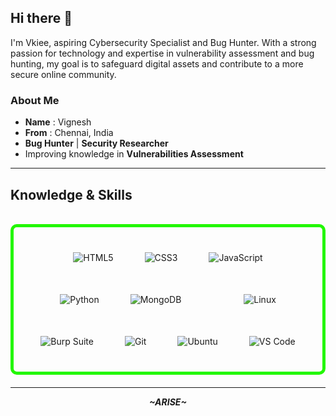 ## Hi there 👋

I'm Vkiee, aspiring Cybersecurity Specialist and Bug Hunter. With a strong passion for technology and expertise in vulnerability assessment and bug hunting, my goal is to safeguard digital assets and contribute to a more secure online community.

### About Me

- **Name** : Vignesh
- **From** : Chennai, India
- **Bug Hunter** | **Security Researcher**
-  Improving knowledge in **Vulnerabilities Assessment**
  
---
<h2 id="knowledge_skills" align=''> Knowledge & Skills </h2>

<br>

<div style="border: 5px solid #22F700; border-radius: 10px; padding: 40px; margin-bottom: 20px;">
   <div align="left" style="display: flex; flex-wrap: wrap; justify-content: center; gap: 50px;">
      <img src="https://img.shields.io/badge/HTML5-5D4B6C?style=for-the-badge&logo=html5&color=000000" alt="HTML5" />
      <img src="https://img.shields.io/badge/CSS3-2965F1?style=for-the-badge&logo=css3&color=000000" alt="CSS3" /> 
      <img src="https://img.shields.io/badge/JavaScript-F7DF1E?style=for-the-badge&logo=javascript&color=000000" alt="JavaScript" />
      <img src="https://img.shields.io/badge/Python-3776AB?style=for-the-badge&logo=python&color=000000" alt="Python" />
      <img src="https://img.shields.io/badge/MongoDB-47A248?style=for-the-badge&logo=mongodb&color=000000" alt="MongoDB" />
     <br>
      <img src="https://img.shields.io/badge/Linux-FCC624?style=for-the-badge&logo=linux&color=000000" alt="Linux" />
      <img src="https://img.shields.io/badge/Burp_Suite-FF6633?style=for-the-badge&logo=burp-suite&color=000000" alt="Burp Suite" />
      <img src="https://img.shields.io/badge/Git-F05032?style=for-the-badge&logo=git&color=000000" alt="Git" />
      <img src="https://img.shields.io/badge/Ubuntu-E95420?style=for-the-badge&logo=ubuntu&color=000000" alt="Ubuntu" />
      <img src="https://img.shields.io/badge/VS_Code-007ACC?style=for-the-badge&logo=visual-studio-code&color=000000" alt="VS Code" />
  </div>
</div>

---
<p align="center">
  <b><i>~ARISE~</i></b>
</p>




<!--
**vikie16/vikie16** is a ✨ _special_ ✨ repository because its `README.md` (this file) appears on your GitHub profile.


